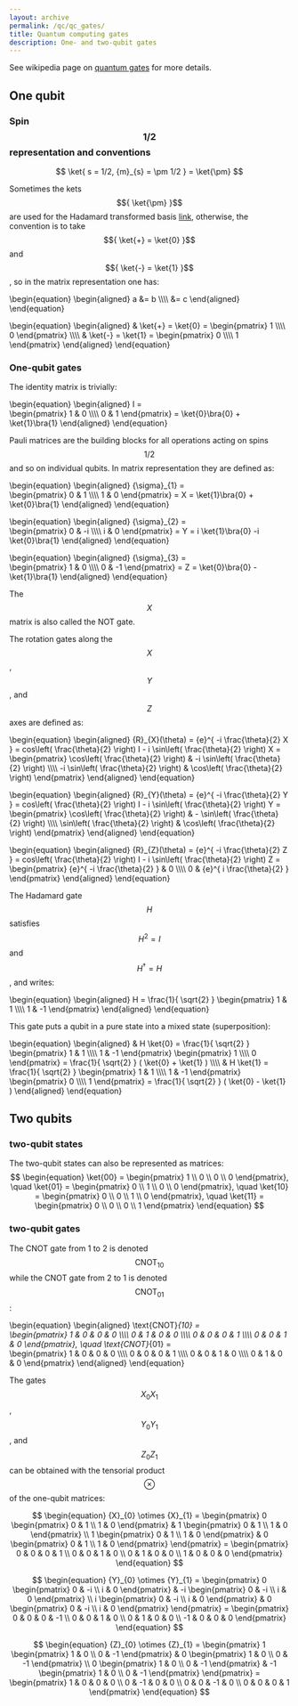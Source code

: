 ```yaml
---
layout: archive
permalink: /qc/qc_gates/
title: Quantum computing gates
description: One- and two-qubit gates
---
```


See wikipedia page on [quantum gates](https://en.wikipedia.org/wiki/Quantum_logic_gate) for more details.

## One qubit

### Spin $${ 1/2 }$$ representation and conventions

$$
\ket{ s = 1/2, {m}_{s} = \pm 1/2 } = \ket{\pm}
$$

Sometimes the kets $${ \ket{\pm} }$$ are used for the Hadamard transformed basis [link](https://en.wikipedia.org/wiki/Controlled_NOT_gate), otherwise, the convention is to take $${ \ket{+} = \ket{0} }$$ and $${ \ket{-} = \ket{1} }$$, so in the matrix representation one has:  

\begin{equation}
\begin{aligned}
    a &= b \\\\\\\\
			&= c
\end{aligned}
\end{equation}


\begin{equation}
\begin{aligned}
  & \ket{+} = \ket{0} = 
  \begin{pmatrix}
    1 \\\\\\\\
    0
  \end{pmatrix} \\\\\\\\
  & \ket{-} = \ket{1} = 
  \begin{pmatrix}
    0 \\\\\\\\
    1
  \end{pmatrix}
\end{aligned}
\end{equation}


### One-qubit gates

The identity matrix is trivially:

\begin{equation}
\begin{aligned}
  I =  
  \begin{pmatrix}
    1 & 0 \\\\\\\\
    0 & 1
  \end{pmatrix} 
  = \ket{0}\bra{0} + \ket{1}\bra{1}
\end{aligned}
\end{equation}



Pauli matrices are the building blocks for all operations acting on spins $${ 1/2 }$$ and so on individual qubits. In matrix representation they are defined as:  

\begin{equation}
\begin{aligned}
  {\sigma}_{1} =  
  \begin{pmatrix}
    0 & 1 \\\\\\\\
    1 & 0
  \end{pmatrix} 
  = X = \ket{1}\bra{0} + \ket{0}\bra{1}
\end{aligned}
\end{equation}

\begin{equation}
\begin{aligned}
  {\sigma}_{2} =  
  \begin{pmatrix}
    0 & -i \\\\\\\\
    i & 0
  \end{pmatrix} 
  = Y = i \ket{1}\bra{0} -i \ket{0}\bra{1}
\end{aligned}
\end{equation}

\begin{equation}
\begin{aligned}
  {\sigma}_{3} =  
  \begin{pmatrix}
    1 & 0 \\\\\\\\
    0 & -1
  \end{pmatrix} 
  = Z = \ket{0}\bra{0} - \ket{1}\bra{1}
\end{aligned}
\end{equation}


The $${ X }$$ matrix is also called the NOT gate.

The rotation gates along the $${ X }$$, $${ Y }$$, and $${ Z }$$ axes are defined as:

\begin{equation}
\begin{aligned}
  {R}_{X}(\theta) = {e}^{ -i \frac{\theta}{2} X } = cos\left( \frac{\theta}{2} \right) I - i \sin\left( \frac{\theta}{2} \right) X = 
  \begin{pmatrix}
    \cos\left( \frac{\theta}{2} \right) & -i \sin\left( \frac{\theta}{2} \right) \\\\\\\\
    -i \sin\left( \frac{\theta}{2} \right) & \cos\left( \frac{\theta}{2} \right)
  \end{pmatrix} 
\end{aligned}
\end{equation}

\begin{equation}
\begin{aligned}
  {R}_{Y}(\theta) = {e}^{ -i \frac{\theta}{2} Y } = cos\left( \frac{\theta}{2} \right) I - i \sin\left( \frac{\theta}{2} \right) Y = 
  \begin{pmatrix}
    \cos\left( \frac{\theta}{2} \right) & - \sin\left( \frac{\theta}{2} \right) \\\\\\\\
     \sin\left( \frac{\theta}{2} \right) & \cos\left( \frac{\theta}{2} \right)
  \end{pmatrix} 
\end{aligned}
\end{equation}

\begin{equation}
\begin{aligned}
  {R}_{Z}(\theta) = {e}^{ -i \frac{\theta}{2} Z } = cos\left( \frac{\theta}{2} \right) I - i \sin\left( \frac{\theta}{2} \right) Z = 
  \begin{pmatrix}
    {e}^{ -i \frac{\theta}{2} } & 0 \\\\\\\\
    0 & {e}^{ i \frac{\theta}{2} }
  \end{pmatrix} 
\end{aligned}
\end{equation}


The Hadamard gate $${ H }$$ satisfies $${ {H}^{2} = I }$$ and $${ {H}^{\dagger} = H }$$, and writes:  

\begin{equation}
\begin{aligned}
  H = \frac{1}{ \sqrt{2} } 
  \begin{pmatrix}
    1 & 1 \\\\\\\\
    1 & -1
  \end{pmatrix} 
\end{aligned}
\end{equation}

This gate puts a qubit in a pure state into a mixed state (superposition):

\begin{equation}
\begin{aligned}
  & H \ket{0} = \frac{1}{ \sqrt{2} } 
  \begin{pmatrix}
    1 & 1 \\\\\\\\
    1 & -1
  \end{pmatrix} 
	\begin{pmatrix}
    1 \\\\\\\\
    0 
  \end{pmatrix} 
  = \frac{1}{ \sqrt{2} } ( \ket{0} + \ket{1} ) \\\\\\\\
  & H \ket{1} = \frac{1}{ \sqrt{2} } 
  \begin{pmatrix}
    1 & 1 \\\\\\\\
    1 & -1
  \end{pmatrix} 
	\begin{pmatrix}
    0 \\\\\\\\
    1 
  \end{pmatrix} 
  = \frac{1}{ \sqrt{2} } ( \ket{0} - \ket{1} )
\end{aligned}
\end{equation}


## Two qubits

### two-qubit states

The two-qubit states can also be represented as matrices:
$$
\begin{equation}
  \ket{00} = 
  \begin{pmatrix}
    1 \\
    0 \\
    0 \\
    0 
  \end{pmatrix}, \quad 
  \ket{01} = 
  \begin{pmatrix}
    0 \\
    1 \\
    0 \\
    0 
  \end{pmatrix}, \quad 
  \ket{10} = 
  \begin{pmatrix}
    0 \\
    0 \\
    1 \\
    0 
  \end{pmatrix}, \quad 
  \ket{11} = 
  \begin{pmatrix}
    0 \\
    0 \\
    0 \\
    1 
  \end{pmatrix}
\end{equation}
$$

### two-qubit gates

The CNOT gate from 1 to 2 is denoted $${ \text{CNOT}_{10} }$$ while the CNOT gate from 2 to 1 is denoted $${ \text{CNOT}_{01} }$$:

\begin{equation}
\begin{aligned}
  \text{CNOT}_{10} =  
  \begin{pmatrix}
		1 & 0 & 0 & 0 \\\\\\\\
		0 & 1 & 0 & 0 \\\\\\\\
    0 & 0 & 0 & 1 \\\\\\\\
    0 & 0 & 1 & 0 
  \end{pmatrix}, \quad 
  \text{CNOT}_{01} =  
  \begin{pmatrix}
		1 & 0 & 0 & 0 \\\\\\\\
		0 & 0 & 0 & 1 \\\\\\\\
    0 & 0 & 1 & 0 \\\\\\\\
    0 & 1 & 0 & 0 
	\end{pmatrix}
\end{aligned}
\end{equation}

The gates $${ {X}_{0} {X}_{1} }$$, $${ {Y}_{0} {Y}_{1} }$$, and $${ {Z}_{0} {Z}_{1} }$$ can be obtained with the tensorial product $${ \otimes }$$ of the one-qubit matrices:

$$
\begin{equation}
	{X}_{0} \otimes {X}_{1} =  
	\begin{pmatrix}
		0 \begin{pmatrix} 
				0 & 1 \\
				1 & 0
			\end{pmatrix} & 1 \begin{pmatrix}
													0 & 1 \\
													1 & 0
												\end{pmatrix} \\
    1 \begin{pmatrix} 
				0 & 1 \\
				1 & 0
			\end{pmatrix} & 0 \begin{pmatrix}
													0 & 1 \\
													1 & 0
												\end{pmatrix} 
  \end{pmatrix} = 
  \begin{pmatrix}
		0 & 0 & 0 & 1 \\
		0 & 0 & 1 & 0 \\
    0 & 1 & 0 & 0 \\
    1 & 0 & 0 & 0 
  \end{pmatrix}
\end{equation}
$$  

  
$$
\begin{equation}
	{Y}_{0} \otimes {Y}_{1} =  
	\begin{pmatrix}
		0 \begin{pmatrix} 
				0 & -i \\
				i & 0
			\end{pmatrix} & -i \begin{pmatrix}
													0 & -i \\
													i & 0
												\end{pmatrix} \\
    i \begin{pmatrix} 
				0 & -i \\
				i & 0
			\end{pmatrix} & 0 \begin{pmatrix}
													0 & -i \\
													i & 0
												\end{pmatrix} 
  \end{pmatrix} = 
  \begin{pmatrix}
		0 & 0 & 0 & -1 \\
		0 & 0 & 1 & 0 \\
    0 & 1 & 0 & 0 \\
    -1 & 0 & 0 & 0 
  \end{pmatrix}
\end{equation}
$$  

$$
\begin{equation}
	{Z}_{0} \otimes {Z}_{1} =  
	\begin{pmatrix}
		1 \begin{pmatrix} 
				1 & 0 \\
				0 & -1
			\end{pmatrix} & 0 \begin{pmatrix}
													1 & 0 \\
													0 & -1
												\end{pmatrix} \\
    0 \begin{pmatrix} 
				1 & 0 \\
				0 & -1
			\end{pmatrix} & -1 \begin{pmatrix}
													1 & 0 \\
													0 & -1
												\end{pmatrix} 
  \end{pmatrix} = 
  \begin{pmatrix}
		1 & 0 & 0 & 0 \\
		0 & -1 & 0 & 0 \\
    0 & 0 & -1 & 0 \\
    0 & 0 & 0 & 1 
  \end{pmatrix}
\end{equation}
$$  



